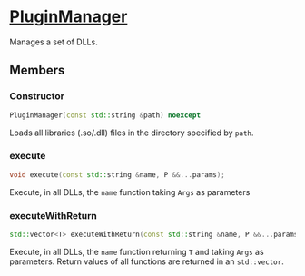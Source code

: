 # [PluginManager](PluginManager.hpp)

Manages a set of DLLs.

## Members

### Constructor
```cpp
PluginManager(const std::string &path) noexcept
```
Loads all libraries (.so/.dll) files in the directory specified by `path`.

### execute
```cpp
void execute(const std::string &name, P &&...params);
```
Execute, in all DLLs, the `name` function taking `Args` as parameters

### executeWithReturn
```cpp
std::vector<T> executeWithReturn(const std::string &name, P &&...params);
```
Execute, in all DLLs, the `name` function returning `T` and taking `Args` as parameters.
Return values of all functions are returned in an `std::vector`.
